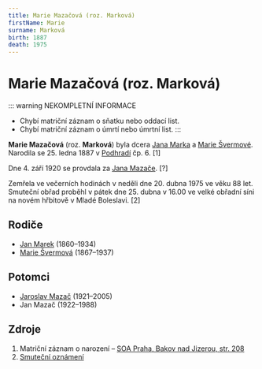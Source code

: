 ```yaml
---
title: Marie Mazačová (roz. Marková)
firstName: Marie
surname: Marková
birth: 1887
death: 1975
---
```


# Marie Mazačová (roz. Marková)

::: warning NEKOMPLETNÍ INFORMACE
- Chybí matriční záznam o sňatku nebo oddací list.
- Chybí matriční záznam o úmrtí nebo úmrtní list.
:::

**Marie Mazačová** (roz. **Marková**) byla dcera [Jana Marka](marek-jan-1860.md) a [Marie Švermové](svermova-marie-1867.md). Narodila se 25. ledna 1887 v [Podhradí](https://cs.wikipedia.org/wiki/Podhrad%C3%AD_(Bakov_nad_Jizerou)) čp. 6. \[1\]

Dne 4. září 1920 se provdala za [Jana Mazače](mazac-jan-1891.md). \[?\]

Zemřela ve večerních hodinách v neděli dne 20. dubna 1975 ve věku 88 let. Smuteční obřad proběhl v pátek dne 25. dubna v 16.00 ve velké obřadní síni na novém hřbitově v Mladé Boleslavi. [2]


## Rodiče

- [Jan Marek](marek-jan-1860.md) (1860–1934)
- [Marie Švermová](svermova-marie-1867.md) (1867–1937)


## Potomci

- [Jaroslav Mazač](mazac-jaroslav-1921.md) (1921–2005)
- Jan Mazač (1922–1988)


## Zdroje

1. Matriční záznam o narození – [SOA Praha, Bakov nad Jizerou, str. 208](http://ebadatelna.soapraha.cz/d/3755/208)
2. [Smuteční oznámení](../images/markova-marie-1887-parte.pdf)